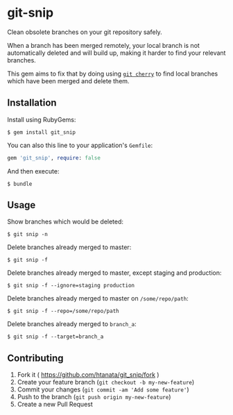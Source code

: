 # git-snip

Clean obsolete branches on your git repository safely.

When a branch has been merged remotely, your local branch is not automatically
deleted and will build up, making it harder to find your relevant branches.

This gem aims to fix that by doing using [`git cherry`][git-cherry] to find
local branches which have been merged and delete them.

## Installation

Install using RubyGems:

    $ gem install git_snip

You can also this line to your application's `Gemfile`:

```ruby
gem 'git_snip', require: false
```

And then execute:

    $ bundle

## Usage

Show branches which would be deleted:

    $ git snip -n

Delete branches already merged to master:

    $ git snip -f

Delete branches already merged to master, except staging and production:

    $ git snip -f --ignore=staging production

Delete branches already merged to master on `/some/repo/path`:

    $ git snip -f --repo=/some/repo/path

Delete branches already merged to `branch_a`:

    $ git snip -f --target=branch_a

## Contributing

1. Fork it ( https://github.com/htanata/git_snip/fork )
2. Create your feature branch (`git checkout -b my-new-feature`)
3. Commit your changes (`git commit -am 'Add some feature'`)
4. Push to the branch (`git push origin my-new-feature`)
5. Create a new Pull Request

[git-cherry]: http://git-scm.com/docs/git-cherry
